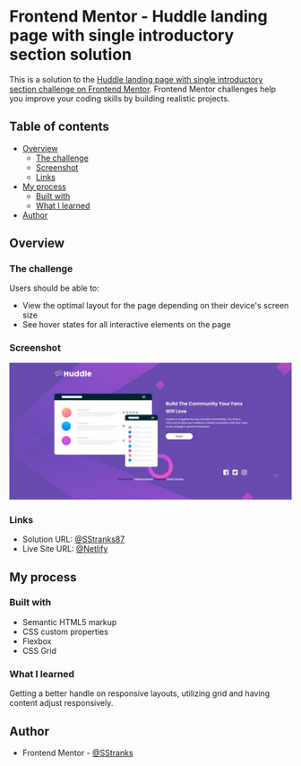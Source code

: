 # Frontend Mentor - Huddle landing page with single introductory section solution

This is a solution to the [Huddle landing page with single introductory section challenge on Frontend Mentor](https://www.frontendmentor.io/challenges/huddle-landing-page-with-a-single-introductory-section-B_2Wvxgi0). Frontend Mentor challenges help you improve your coding skills by building realistic projects. 

## Table of contents

- [Overview](#overview)
  - [The challenge](#the-challenge)
  - [Screenshot](#screenshot)
  - [Links](#links)
- [My process](#my-process)
  - [Built with](#built-with)
  - [What I learned](#what-i-learned)
- [Author](#author)

## Overview

### The challenge

Users should be able to:

- View the optimal layout for the page depending on their device's screen size
- See hover states for all interactive elements on the page

### Screenshot

![](./screenshot.JPG)

### Links

- Solution URL: [@SStranks87](https://github.com/SStranks/MyFirstRepository/tree/master/FrontEndMentor/5_Huddle_Landing)
- Live Site URL: [@Netlify](https://infallible-kowalevski-422990.netlify.app/)

## My process

### Built with

- Semantic HTML5 markup
- CSS custom properties
- Flexbox
- CSS Grid

### What I learned

Getting a better handle on responsive layouts, utilizing grid and having content adjust responsively.

## Author

- Frontend Mentor - [@SStranks](https://www.frontendmentor.io/profile/SStranks)
